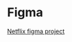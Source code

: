 # Figma
[Netflix figma project](https://www.figma.com/proto/9SFwlDYRqHAViJwKQ5Wyt6/Netflix_Project_By_Anchit_Julaniya?type=design&node-id=9-116&t=dqSE6tNeULOFTJCf-0&scaling=scale-down&page-id=0%3A1)
